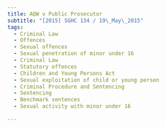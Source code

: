 ```yaml
---
title: AQW v Public Prosecutor 
subtitle: "[2015] SGHC 134 / 19\_May\_2015"
tags:
  - Criminal Law
  - Offences
  - Sexual offences
  - Sexual penetration of minor under 16
  - Criminal Law
  - Statutory offences
  - Children and Young Persons Act
  - Sexual exploitation of child or young person
  - Criminal Procedure and Sentencing
  - Sentencing
  - Benchmark sentences
  - Sexual activity with minor under 16

---
```


